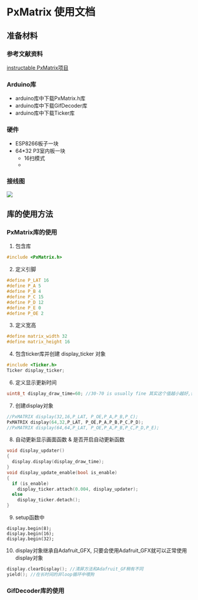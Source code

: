 # PxMatrix 使用文档

## 准备材料

### 参考文献资料

[instructable PxMatrix项目](https://www.instructables.com/RGB-LED-Matrix-With-an-ESP8266/)

### Arduino库

- arduino库中下载PxMatrix.h库 
- arduino库中下载GifDecoder库
- arduino库中下载Ticker库

### 硬件

- ESP8266板子一块
- 64*32 P3室内板一块
  - 16扫模式
  - 

### 接线图

<img src="https://content.instructables.com/ORIG/F13/DT7V/JH0TS7PZ/F13DT7VJH0TS7PZ.png?auto=webp&frame=1&width=1024&fit=bounds&md=357df19af4fdc44c6a3cd6957bd8fc2d"  />

## 库的使用方法

### PxMatrix库的使用

1. 包含库

```c++
#include <PxMatrix.h>
```

2. 定义引脚

```c++
#define P_LAT 16
#define P_A 5
#define P_B 4
#define P_C 15
#define P_D 12
#define P_E 0
#define P_OE 2
```

3. 定义宽高

```c++
#define matrix_width 32
#define matrix_height 16
```

4. 包含ticker库并创建 display_ticker 对象

```c++
#include <Ticker.h>
Ticker display_ticker;
```

6. 定义显示更新时间

```c++
uint8_t display_draw_time=60; //30-70 is usually fine 其实这个值越小越好,但esp8266处理能力有限,可以大概定在15-30ms左右
```

7. 创建display对象

```c++
//PxMATRIX display(32,16,P_LAT, P_OE,P_A,P_B,P_C);
PxMATRIX display(64,32,P_LAT, P_OE,P_A,P_B,P_C,P_D);
//PxMATRIX display(64,64,P_LAT, P_OE,P_A,P_B,P_C,P_D,P_E);
```

8.  自动更新显示画面函数 & 是否开启自动更新函数

```c++
void display_updater()
{
  display.display(display_draw_time);
}
void display_update_enable(bool is_enable)
{
  if (is_enable)
    display_ticker.attach(0.004, display_updater);
  else
    display_ticker.detach();
}
```

9. setup函数中

```
display.begin(8);
display.begin(16);
display.begin(32);
```

10. display对象继承自Adafruit_GFX, 只要会使用Adafruit_GFX就可以正常使用display对象

```c++
display.clearDisplay(); //清屏方法和Adafruit_GF稍有不同
yield(); //在长时间的非loop循环中喂狗


```











### GifDecoder库的使用






